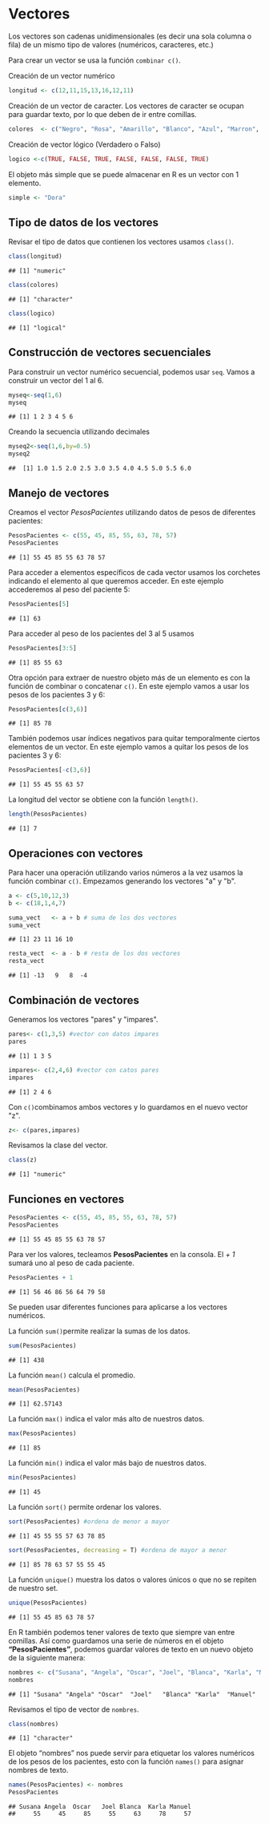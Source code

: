 # Vectores

Los vectores son cadenas unidimensionales (es decir una sola columna o fila) de un mismo tipo de valores (numéricos, caracteres, etc.)

Para crear un vector se usa la función `combinar c()`. 


Creación de un vector numérico

```r
longitud <- c(12,11,15,13,16,12,11)
```

Creación de un vector de caracter. Los vectores de caracter se ocupan para guardar texto, por lo que deben de ir entre comillas.

```r
colores  <- c("Negro", "Rosa", "Amarillo", "Blanco", "Azul", "Marron", "Guinda")
```

Creación de vector lógico (Verdadero o Falso)

```r
logico <-c(TRUE, FALSE, TRUE, FALSE, FALSE, FALSE, TRUE)
```

El objeto más simple que se puede almacenar en R es un vector con 1 elemento.

```r
simple <- "Dora"
```

## Tipo de datos de los vectores
Revisar el tipo de datos que contienen los vectores usamos `class()`.


```r
class(longitud)
```

```
## [1] "numeric"
```


```r
class(colores)
```

```
## [1] "character"
```


```r
class(logico)
```

```
## [1] "logical"
```

## Construcción de vectores secuenciales

Para construir un vector numérico secuencial, podemos usar `seq`. Vamos a construir un vector del 1 al 6.

```r
myseq<-seq(1,6)
myseq
```

```
## [1] 1 2 3 4 5 6
```

Creando la secuencia utilizando decimales

```r
myseq2<-seq(1,6,by=0.5)
myseq2
```

```
##  [1] 1.0 1.5 2.0 2.5 3.0 3.5 4.0 4.5 5.0 5.5 6.0
```


## Manejo de vectores

Creamos el vector *PesosPacientes* utilizando datos de pesos de diferentes pacientes:

```r
PesosPacientes <- c(55, 45, 85, 55, 63, 78, 57) 
PesosPacientes
```

```
## [1] 55 45 85 55 63 78 57
```

Para acceder a elementos específicos de cada vector usamos los corchetes indicando el elemento al que queremos acceder. En este ejemplo accederemos al peso del paciente 5:

```r
PesosPacientes[5]
```

```
## [1] 63
```

Para acceder al peso de los pacientes del 3 al 5 usamos

```r
PesosPacientes[3:5]
```

```
## [1] 85 55 63
```

Otra opción para extraer de nuestro objeto más de un elemento es con la función de combinar o concatenar `c()`. En este ejemplo vamos a usar los pesos de los pacientes 3 y 6:

```r
PesosPacientes[c(3,6)]
```

```
## [1] 85 78
```

También podemos usar índices negativos para quitar temporalmente ciertos elementos de un vector. En este ejemplo vamos a quitar los pesos de los pacientes 3 y 6:

```r
PesosPacientes[-c(3,6)]
```

```
## [1] 55 45 55 63 57
```

La longitud del vector se obtiene con la función `length()`.

```r
length(PesosPacientes)
```

```
## [1] 7
```

## Operaciones con vectores

Para hacer una operación utilizando varios números a la vez usamos la función combinar `c()`. Empezamos generando los vectores "a" y "b". 

```r
a <- c(5,10,12,3)
b <- c(18,1,4,7)
```


```r
suma_vect   <- a + b # suma de los dos vectores
suma_vect
```

```
## [1] 23 11 16 10
```


```r
resta_vect  <- a - b # resta de los dos vectores
resta_vect
```

```
## [1] -13   9   8  -4
```

## Combinación de vectores

Generamos los vectores "pares" y "impares".

```r
pares<- c(1,3,5) #vector con datos impares
pares
```

```
## [1] 1 3 5
```


```r
impares<- c(2,4,6) #vector con catos pares
impares
```

```
## [1] 2 4 6
```

Con `c()`combinamos ambos vectores y lo guardamos en el nuevo vector "z".

```r
z<- c(pares,impares)
```

Revisamos la clase del vector.

```r
class(z)
```

```
## [1] "numeric"
```

## Funciones en vectores


```r
PesosPacientes <- c(55, 45, 85, 55, 63, 78, 57)
PesosPacientes
```

```
## [1] 55 45 85 55 63 78 57
```

Para ver los valores, tecleamos **PesosPacientes** en la consola. El *+ 1* sumará uno al peso de cada paciente.

```r
PesosPacientes + 1
```

```
## [1] 56 46 86 56 64 79 58
```

Se pueden usar diferentes funciones para aplicarse a los vectores numéricos.

La función `sum()`permite realizar la sumas de los datos.

```r
sum(PesosPacientes)
```

```
## [1] 438
```

La función `mean()` calcula el promedio.

```r
mean(PesosPacientes)
```

```
## [1] 62.57143
```

La función `max()` indica el valor más alto de nuestros datos.

```r
max(PesosPacientes)
```

```
## [1] 85
```

La función `min()` indica el valor más bajo de nuestros datos.

```r
min(PesosPacientes)
```

```
## [1] 45
```

La función `sort()` permite ordenar los valores.

```r
sort(PesosPacientes) #ordena de menor a mayor
```

```
## [1] 45 55 55 57 63 78 85
```


```r
sort(PesosPacientes, decreasing = T) #ordena de mayor a menor
```

```
## [1] 85 78 63 57 55 55 45
```

La función `unique()` muestra los datos o valores únicos o que no se repiten de nuestro set.

```r
unique(PesosPacientes)
```

```
## [1] 55 45 85 63 78 57
```

En R también podemos tener valores de texto que siempre van entre comillas. 
Así como guardamos una serie de números en el objeto **“PesosPacientes”**, podemos guardar valores de texto en un nuevo objeto de la siguiente manera:

```r
nombres <- c("Susana", "Angela", "Oscar", "Joel", "Blanca", "Karla", "Manuel")
nombres
```

```
## [1] "Susana" "Angela" "Oscar"  "Joel"   "Blanca" "Karla"  "Manuel"
```

Revisamos el tipo de vector de `nombres`.

```r
class(nombres)
```

```
## [1] "character"
```

El objeto “nombres” nos puede servir para etiquetar los valores numéricos de los pesos de los pacientes, esto con la función `names()` para asignar nombres de texto.

```r
names(PesosPacientes) <- nombres
PesosPacientes
```

```
## Susana Angela  Oscar   Joel Blanca  Karla Manuel 
##     55     45     85     55     63     78     57
```


